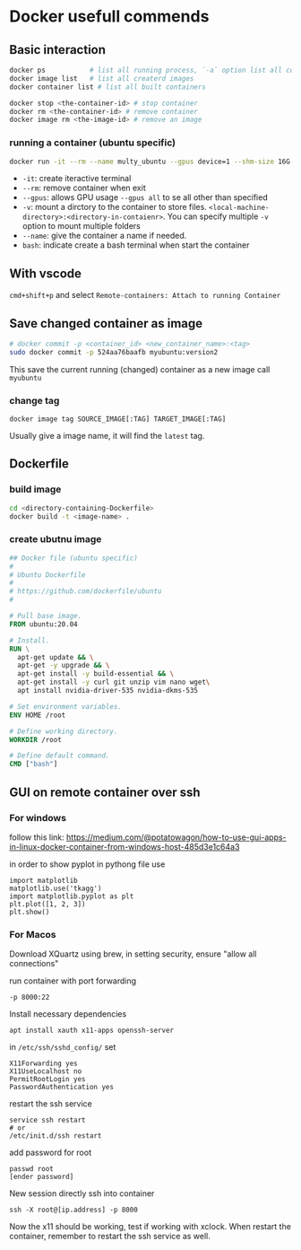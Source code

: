 # Docker usefull commends 

## Basic interaction 

```bash
docker ps           # list all running process, `-a` option list all containers including stopped
docker image list   # list all createrd images
docker container list # list all built containers

docker stop <the-container-id> # stop container
docker rm <the-container-id> # remove container
docker image rm <the-image-id> # remove an image
```

### running a container (ubuntu specific)

``` bash
docker run -it --rm --name multy_ubuntu --gpus device=1 --shm-size 16G -v /media/sde1/multy:/workspace 8d981c027411 bash
```

- `-it`: create iteractive terminal
- `--rm`: remove container when exit 
- `--gpus`: allows GPU usage `--gpus all` to se all other than specified
- `-v`: mount a dirctory to the container to store files. `<local-machine-directory>:<directory-in-contaienr>`. You can specify multiple `-v` option to mount multiple folders
- `--name`: give the container a name if needed.
- `bash`: indicate create a bash terminal when start the container

## With vscode 
`cmd+shift+p` and select `Remote-containers: Attach to running Container`

## Save changed container as image
```bash
# docker commit -p <container_id> <new_container_name>:<tag>
sudo docker commit -p 524aa76baafb myubuntu:version2
```
This save the current running (changed) container as a new image call `myubuntu`
### change tag 
```
docker image tag SOURCE_IMAGE[:TAG] TARGET_IMAGE[:TAG]
```
Usually give a image name, it will find the `latest` tag.

## Dockerfile
### build image
```bash
cd <directory-containing-Dockerfile>
docker build -t <image-name> .
```

### create ubutnu image
```Dockerfile
## Docker file (ubuntu specific)
#
# Ubuntu Dockerfile
#
# https://github.com/dockerfile/ubuntu
#

# Pull base image.
FROM ubuntu:20.04

# Install.
RUN \
  apt-get update && \
  apt-get -y upgrade && \
  apt-get install -y build-essential && \
  apt-get install -y curl git unzip vim nano wget\
  apt install nvidia-driver-535 nvidia-dkms-535

# Set environment variables.
ENV HOME /root

# Define working directory.
WORKDIR /root

# Define default command.
CMD ["bash"]
```
## GUI on remote container over ssh
### For windows
follow this link: https://medium.com/@potatowagon/how-to-use-gui-apps-in-linux-docker-container-from-windows-host-485d3e1c64a3

in order to show pyplot in pythong file use
```
import matplotlib
matplotlib.use('tkagg')
import matplotlib.pyplot as plt
plt.plot([1, 2, 3])
plt.show()
```
### For Macos
Download XQuartz using brew, in setting security, ensure "allow all connections"

run container with port forwarding
```
-p 8000:22
```

Install necessary dependencies
```
apt install xauth x11-apps openssh-server
```

in `/etc/ssh/sshd_config/` set 
```
X11Forwarding yes
X11UseLocalhost no
PermitRootLogin yes
PasswordAuthentication yes
```

restart the ssh service 
```
service ssh restart
# or
/etc/init.d/ssh restart
```

add password for root
```
passwd root
[ender password]
```

New session directly ssh into container
```
ssh -X root@[ip.address] -p 8000
```

Now the x11 should be working, test if working with xclock. When restart the container, remember to restart the ssh service as well.
